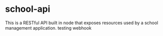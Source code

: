 # school-api
This is a RESTful API built in node that exposes resources used by a school management application.
testing webhook
